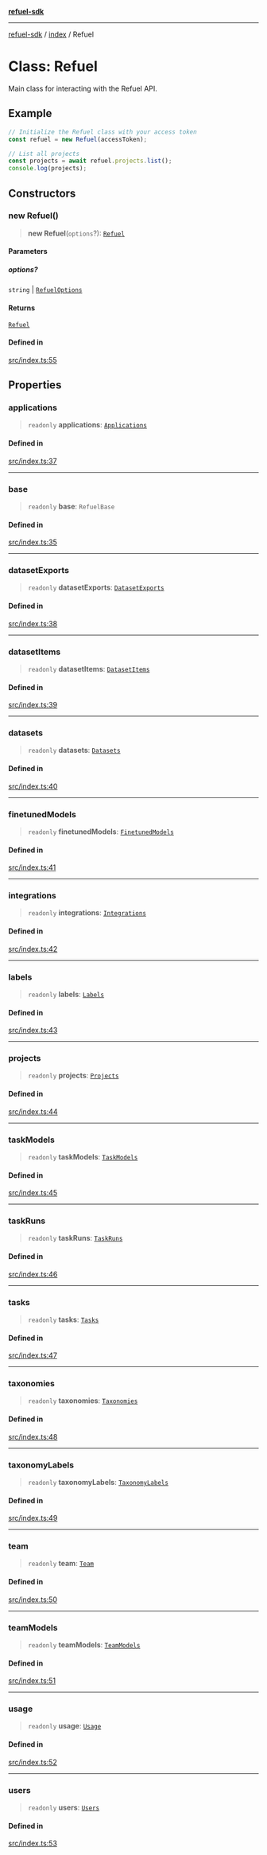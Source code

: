 [**refuel-sdk**](../../README.md)

***

[refuel-sdk](../../modules.md) / [index](../README.md) / Refuel

# Class: Refuel

Main class for interacting with the Refuel API.

## Example

```ts
// Initialize the Refuel class with your access token
const refuel = new Refuel(accessToken);

// List all projects
const projects = await refuel.projects.list();
console.log(projects);
```

## Constructors

### new Refuel()

> **new Refuel**(`options`?): [`Refuel`](Refuel.md)

#### Parameters

##### options?

`string` | [`RefuelOptions`](../../types/type-aliases/RefuelOptions.md)

#### Returns

[`Refuel`](Refuel.md)

#### Defined in

[src/index.ts:55](https://github.com/refuel-ai/refuel-sdk/blob/61d30041216a525535e2edabde48af0f00ec66c9/src/index.ts#L55)

## Properties

### applications

> `readonly` **applications**: [`Applications`](../../Applications/classes/Applications.md)

#### Defined in

[src/index.ts:37](https://github.com/refuel-ai/refuel-sdk/blob/61d30041216a525535e2edabde48af0f00ec66c9/src/index.ts#L37)

***

### base

> `readonly` **base**: `RefuelBase`

#### Defined in

[src/index.ts:35](https://github.com/refuel-ai/refuel-sdk/blob/61d30041216a525535e2edabde48af0f00ec66c9/src/index.ts#L35)

***

### datasetExports

> `readonly` **datasetExports**: [`DatasetExports`](../../DatasetExports/classes/DatasetExports.md)

#### Defined in

[src/index.ts:38](https://github.com/refuel-ai/refuel-sdk/blob/61d30041216a525535e2edabde48af0f00ec66c9/src/index.ts#L38)

***

### datasetItems

> `readonly` **datasetItems**: [`DatasetItems`](../../DatasetItems/classes/DatasetItems.md)

#### Defined in

[src/index.ts:39](https://github.com/refuel-ai/refuel-sdk/blob/61d30041216a525535e2edabde48af0f00ec66c9/src/index.ts#L39)

***

### datasets

> `readonly` **datasets**: [`Datasets`](../../Datasets/classes/Datasets.md)

#### Defined in

[src/index.ts:40](https://github.com/refuel-ai/refuel-sdk/blob/61d30041216a525535e2edabde48af0f00ec66c9/src/index.ts#L40)

***

### finetunedModels

> `readonly` **finetunedModels**: [`FinetunedModels`](../../FinetunedModels/classes/FinetunedModels.md)

#### Defined in

[src/index.ts:41](https://github.com/refuel-ai/refuel-sdk/blob/61d30041216a525535e2edabde48af0f00ec66c9/src/index.ts#L41)

***

### integrations

> `readonly` **integrations**: [`Integrations`](../../Integrations/classes/Integrations.md)

#### Defined in

[src/index.ts:42](https://github.com/refuel-ai/refuel-sdk/blob/61d30041216a525535e2edabde48af0f00ec66c9/src/index.ts#L42)

***

### labels

> `readonly` **labels**: [`Labels`](../../Labels/classes/Labels.md)

#### Defined in

[src/index.ts:43](https://github.com/refuel-ai/refuel-sdk/blob/61d30041216a525535e2edabde48af0f00ec66c9/src/index.ts#L43)

***

### projects

> `readonly` **projects**: [`Projects`](../../Projects/classes/Projects.md)

#### Defined in

[src/index.ts:44](https://github.com/refuel-ai/refuel-sdk/blob/61d30041216a525535e2edabde48af0f00ec66c9/src/index.ts#L44)

***

### taskModels

> `readonly` **taskModels**: [`TaskModels`](../../TaskModels/classes/TaskModels.md)

#### Defined in

[src/index.ts:45](https://github.com/refuel-ai/refuel-sdk/blob/61d30041216a525535e2edabde48af0f00ec66c9/src/index.ts#L45)

***

### taskRuns

> `readonly` **taskRuns**: [`TaskRuns`](../../TaskRuns/classes/TaskRuns.md)

#### Defined in

[src/index.ts:46](https://github.com/refuel-ai/refuel-sdk/blob/61d30041216a525535e2edabde48af0f00ec66c9/src/index.ts#L46)

***

### tasks

> `readonly` **tasks**: [`Tasks`](../../Tasks/classes/Tasks.md)

#### Defined in

[src/index.ts:47](https://github.com/refuel-ai/refuel-sdk/blob/61d30041216a525535e2edabde48af0f00ec66c9/src/index.ts#L47)

***

### taxonomies

> `readonly` **taxonomies**: [`Taxonomies`](../../Taxonomies/classes/Taxonomies.md)

#### Defined in

[src/index.ts:48](https://github.com/refuel-ai/refuel-sdk/blob/61d30041216a525535e2edabde48af0f00ec66c9/src/index.ts#L48)

***

### taxonomyLabels

> `readonly` **taxonomyLabels**: [`TaxonomyLabels`](../../TaxonomyLabels/classes/TaxonomyLabels.md)

#### Defined in

[src/index.ts:49](https://github.com/refuel-ai/refuel-sdk/blob/61d30041216a525535e2edabde48af0f00ec66c9/src/index.ts#L49)

***

### team

> `readonly` **team**: [`Team`](../../Team/classes/Team.md)

#### Defined in

[src/index.ts:50](https://github.com/refuel-ai/refuel-sdk/blob/61d30041216a525535e2edabde48af0f00ec66c9/src/index.ts#L50)

***

### teamModels

> `readonly` **teamModels**: [`TeamModels`](../../TeamModels/classes/TeamModels.md)

#### Defined in

[src/index.ts:51](https://github.com/refuel-ai/refuel-sdk/blob/61d30041216a525535e2edabde48af0f00ec66c9/src/index.ts#L51)

***

### usage

> `readonly` **usage**: [`Usage`](../../Usage/classes/Usage.md)

#### Defined in

[src/index.ts:52](https://github.com/refuel-ai/refuel-sdk/blob/61d30041216a525535e2edabde48af0f00ec66c9/src/index.ts#L52)

***

### users

> `readonly` **users**: [`Users`](../../Users/classes/Users.md)

#### Defined in

[src/index.ts:53](https://github.com/refuel-ai/refuel-sdk/blob/61d30041216a525535e2edabde48af0f00ec66c9/src/index.ts#L53)
